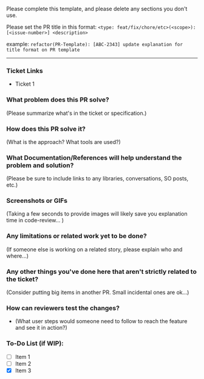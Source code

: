 Please complete this template, and please delete any sections you don't use.

Please set the PR title in this format: `<type: feat/fix/chore/etc>(<scope>): [<issue-number>] <description>`

example: `refactor(PR-Template): [ABC-2343] update explanation for title format on PR template`

--------
### Ticket Links
* Ticket 1

### What problem does this PR solve?
(Please summarize what's in the ticket or specification.)

### How does this PR solve it?
(What is the approach? What tools are used?)

### What Documentation/References will help understand the problem and solution?
(Please be sure to include links to any libraries, conversations, SO posts, etc.)

### Screenshots or GIFs
(Taking a few seconds to provide images will likely save you explanation time in code-review... )

### Any limitations or related work yet to be done?
(If someone else is working on a related story, please explain who and where...)

### Any other things you've done here that aren't strictly related to the ticket?
(Consider putting big items in another PR. Small incidental ones are ok...)

### How can reviewers test the changes?
* (What user steps would someone need to follow to reach the feature and see it in action?)

### To-Do List (if WIP):
* [ ] Item 1
* [ ] Item 2
* [x] Item 3
